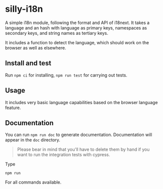 # silly-i18n

A simple i18n module, following the format and API of i18next. It takes a
language and an hash with language as primary keys, namespaces as secondary
keys, and string names as tertiary keys.

It includes a function to detect the language, which should work on the browser
as well as elsewhere.

## Install and test

Run `npm ci` for installing, `npm run test` for carrying out tests.

## Usage

It includes very basic language capabilities based on the browser language
feature.

## Documentation

You can run `npm run doc` to generate documentation. Documentation will appear
in the `doc` directory.

> Please bear in mind that you'll have to delete them by hand if you want to run
> the integration tests with cypress.

Type

```shell
npm run
```

For all commands available.
